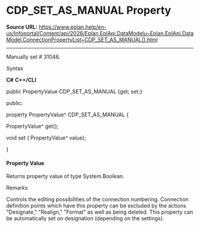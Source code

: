 # CDP_SET_AS_MANUAL Property

**Source URL:** https://www.eplan.help/en-us/Infoportal/Content/api/2026/Eplan.EplApi.DataModelu~Eplan.EplApi.DataModel.ConnectionPropertyList~CDP_SET_AS_MANUAL().html

---

Manually set # 31046.

Syntax

**C#**
**C++/CLI**


public PropertyValue CDP_SET_AS_MANUAL {get; set;}

public:

property PropertyValue^ CDP_SET_AS_MANUAL {

   PropertyValue^ get();

   void set (    PropertyValue^ value);

}


#### Property Value

Returns property value of type System.Boolean.

Remarks

Controls the editing possibilities of the connection numbering. Connection definition points which have this property can be excluded by the actions "Designate," "Realign," "Format" as well as being deleted. This property can be automatically set on designation (depending on the settings).
